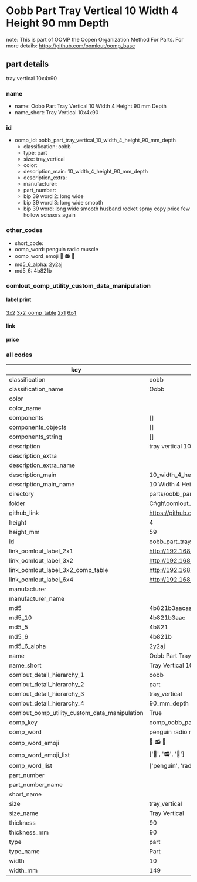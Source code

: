 # Oobb Part Tray Vertical 10 Width 4 Height 90 mm Depth  

note: This is part of OOMP the Oopen Organization Method For Parts. For more details: https://github.com/oomlout/oomp_base

##  part details
  



tray vertical 10x4x90



### name
* name: Oobb Part Tray Vertical 10 Width 4 Height 90 mm Depth
* name_short: Tray Vertical 10x4x90 
### id
* oomp_id: oobb_part_tray_vertical_10_width_4_height_90_mm_depth
  * classification: oobb
  * type: part
  * size: tray_vertical
  * color: 
  * description_main: 10_width_4_height_90_mm_depth
  * description_extra: 
  * manufacturer: 
  * part_number: 
  * bip 39 word 2: long wide
  * bip 39 word 3: long wide smooth
  * bip 39 word: long wide smooth husband rocket spray copy price few hollow scissors again

### other_codes
* short_code: 
* oomp_word: penguin radio muscle
* oomp_word_emoji :penguin: :radio: :muscle:
* md5_6_alpha: 2y2aj
* md5_6: 4b821b






### oomlout_oomp_utility_custom_data_manipulation
#### label print
[3x2](http://192.168.1.245:1112/?label=oomp%202y2aj)
[3x2_oomp_table](http://192.168.1.108:1112/?label=oomp%202y2aj)
[2x1](http://192.168.1.242:1112/?label=oomp%202y2aj)
[6x4](http://192.168.1.55:1112/?label=oomp%202y2aj)    

#### link

                              

#### price







### all codes 
| key | value |  
| --- | --- |  
| classification | oobb |  
| classification_name | Oobb |  
| color |  |  
| color_name |  |  
| components | [] |  
| components_objects | [] |  
| components_string | [] |  
| description | tray vertical 10x4x90 |  
| description_extra |  |  
| description_extra_name |  |  
| description_main | 10_width_4_height_90_mm_depth |  
| description_main_name | 10 Width 4 Height 90 mm Depth |  
| directory | parts/oobb_part_tray_vertical_10_width_4_height_90_mm_depth |  
| folder | C:\gh\oomlout_oobb_version_4_generated_parts\parts\oobb_part_tray_vertical_10_width_4_height_90_mm_depth |  
| github_link | https://github.com/oomlout/oomlout_oomp_part_src/tree/main/parts/oobb_part_tray_vertical_10_width_4_height_90_mm_depth |  
| height | 4 |  
| height_mm | 59 |  
| id | oobb_part_tray_vertical_10_width_4_height_90_mm_depth |  
| link_oomlout_label_2x1 | http://192.168.1.242:1112/?label=oomp%202y2aj |  
| link_oomlout_label_3x2 | http://192.168.1.245:1112/?label=oomp%202y2aj |  
| link_oomlout_label_3x2_oomp_table | http://192.168.1.108:1112/?label=oomp%202y2aj |  
| link_oomlout_label_6x4 | http://192.168.1.55:1112/?label=oomp%202y2aj |  
| manufacturer |  |  
| manufacturer_name |  |  
| md5 | 4b821b3aacaa66034bddb6ff99feac1e |  
| md5_10 | 4b821b3aac |  
| md5_5 | 4b821 |  
| md5_6 | 4b821b |  
| md5_6_alpha | 2y2aj |  
| name | Oobb Part Tray Vertical 10 Width 4 Height 90 mm Depth |  
| name_short | Tray Vertical 10x4x90  |  
| oomlout_detail_hierarchy_1 | oobb |  
| oomlout_detail_hierarchy_2 | part |  
| oomlout_detail_hierarchy_3 | tray_vertical |  
| oomlout_detail_hierarchy_4 | 90_mm_depth |  
| oomlout_oomp_utility_custom_data_manipulation | True |  
| oomp_key | oomp_oobb_part_tray_vertical_10_width_4_height_90_mm_depth |  
| oomp_word | penguin radio muscle |  
| oomp_word_emoji | :penguin: :radio: :muscle: |  
| oomp_word_emoji_list | [':penguin:', ':radio:', ':muscle:'] |  
| oomp_word_list | ['penguin', 'radio', 'muscle'] |  
| part_number |  |  
| part_number_name |  |  
| short_name |  |  
| size | tray_vertical |  
| size_name | Tray Vertical |  
| thickness | 90 |  
| thickness_mm | 90 |  
| type | part |  
| type_name | Part |  
| width | 10 |  
| width_mm | 149 |  
